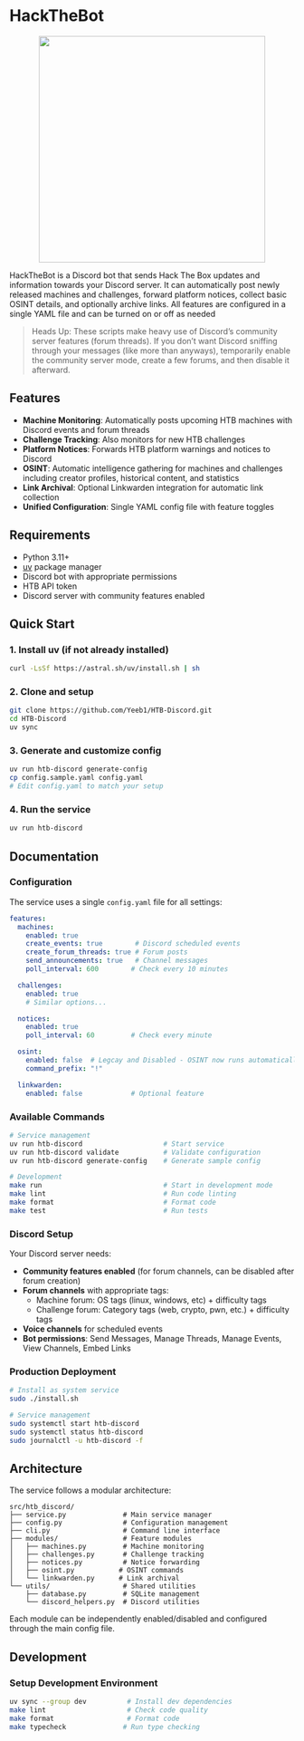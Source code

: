 # HackTheBot

<p align="center">
    <img src="https://github.com/user-attachments/assets/17106da1-f82d-4d01-b263-5dc094abb130" width="400">
</p>

HackTheBot is a Discord bot that sends Hack The Box updates and information towards your Discord server.
It can automatically post newly released machines and challenges, forward platform notices, collect basic OSINT details, and optionally archive links.
All features are configured in a single YAML file and can be turned on or off as needed

> Heads Up: These scripts make heavy use of Discord’s community server features (forum threads). If you don’t want Discord sniffing through your messages (like more than anyways), temporarily enable the community server mode, create a few forums, and then disable it afterward.



## Features

- **Machine Monitoring**: Automatically posts upcoming HTB machines with Discord events and forum threads
- **Challenge Tracking**: Also monitors for new HTB challenges 
- **Platform Notices**: Forwards HTB platform warnings and notices to Discord
- **OSINT**: Automatic intelligence gathering for machines and challenges including creator profiles, historical content, and statistics
- **Link Archival**: Optional Linkwarden integration for automatic link collection
- **Unified Configuration**: Single YAML config file with feature toggles

## Requirements

- Python 3.11+
- [uv](https://docs.astral.sh/uv/) package manager
- Discord bot with appropriate permissions
- HTB API token
- Discord server with community features enabled

## Quick Start

### 1. Install uv (if not already installed)
```bash
curl -LsSf https://astral.sh/uv/install.sh | sh
```

### 2. Clone and setup
```bash
git clone https://github.com/Yeeb1/HTB-Discord.git
cd HTB-Discord
uv sync
```

### 3. Generate and customize config
```bash
uv run htb-discord generate-config
cp config.sample.yaml config.yaml
# Edit config.yaml to match your setup
```

### 4. Run the service
```bash
uv run htb-discord
```

## Documentation

### Configuration

The service uses a single `config.yaml` file for all settings:

```yaml
features:
  machines:
    enabled: true
    create_events: true        # Discord scheduled events
    create_forum_threads: true # Forum posts
    send_announcements: true   # Channel messages
    poll_interval: 600        # Check every 10 minutes

  challenges:
    enabled: true
    # Similar options...

  notices:
    enabled: true
    poll_interval: 60         # Check every minute

  osint:
    enabled: false  # Legcay and Disabled - OSINT now runs automatically with new machine and challenge posts
    command_prefix: "!"

  linkwarden:
    enabled: false            # Optional feature
```

### Available Commands

```bash
# Service management
uv run htb-discord                    # Start service
uv run htb-discord validate           # Validate configuration
uv run htb-discord generate-config    # Generate sample config

# Development
make run                              # Start in development mode
make lint                             # Run code linting
make format                           # Format code
make test                             # Run tests
```

### Discord Setup

Your Discord server needs:
- **Community features enabled** (for forum channels, can be disabled after forum creation)
- **Forum channels** with appropriate tags:
  - Machine forum: OS tags (linux, windows, etc) + difficulty tags
  - Challenge forum: Category tags (web, crypto, pwn, etc.) + difficulty tags
- **Voice channels** for scheduled events
- **Bot permissions**: Send Messages, Manage Threads, Manage Events, View Channels, Embed Links

### Production Deployment

```bash
# Install as system service
sudo ./install.sh

# Service management
sudo systemctl start htb-discord
sudo systemctl status htb-discord
sudo journalctl -u htb-discord -f
```

## Architecture

The service follows a modular architecture:

```
src/htb_discord/
├── service.py              # Main service manager
├── config.py               # Configuration management
├── cli.py                  # Command line interface
├── modules/                # Feature modules
│   ├── machines.py         # Machine monitoring
│   ├── challenges.py       # Challenge tracking
│   ├── notices.py          # Notice forwarding
│   ├── osint.py           # OSINT commands
│   └── linkwarden.py      # Link archival
└── utils/                  # Shared utilities
    ├── database.py         # SQLite management
    └── discord_helpers.py  # Discord utilities
```

Each module can be independently enabled/disabled and configured through the main config file.

## Development

### Setup Development Environment
```bash
uv sync --group dev          # Install dev dependencies
make lint                    # Check code quality
make format                  # Format code
make typecheck              # Run type checking
```

